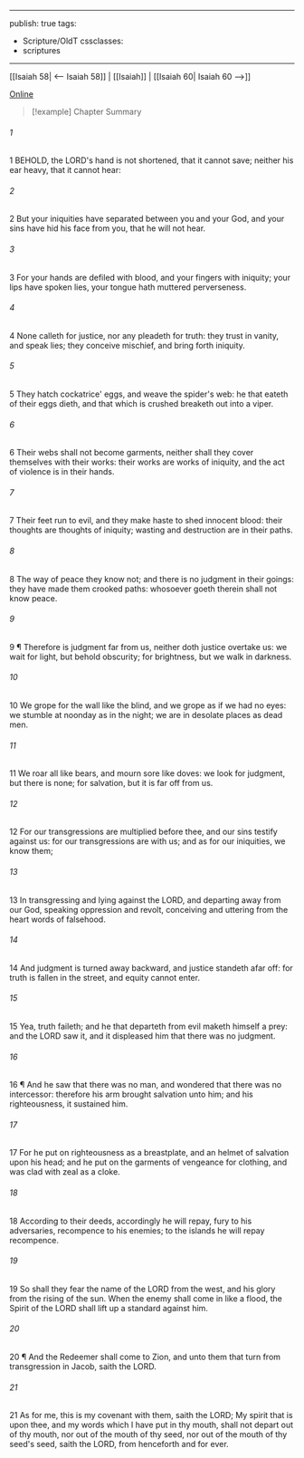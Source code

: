 

---
publish: true
tags:
  - Scripture/OldT
cssclasses:
  - scriptures
---
[[Isaiah 58| <-- Isaiah 58]] | [[Isaiah]] | [[Isaiah 60| Isaiah 60 -->]]

[Online](https://churchofjesuschrist.org/study/scriptures/ot/isa/59?lang=eng)

>[!example] Chapter Summary
>
###### 1
1 BEHOLD, the LORD's hand is not shortened, that it cannot save; neither his ear heavy, that it cannot hear:
###### 2
2 But your iniquities have separated between you and your God, and your sins have hid his face from you, that he will not hear.
###### 3
3 For your hands are defiled with blood, and your fingers with iniquity; your lips have spoken lies, your tongue hath muttered perverseness.
###### 4
4 None calleth for justice, nor any pleadeth for truth: they trust in vanity, and speak lies; they conceive mischief, and bring forth iniquity.
###### 5
5 They hatch cockatrice' eggs, and weave the spider's web: he that eateth of their eggs dieth, and that which is crushed breaketh out into a viper.
###### 6
6 Their webs shall not become garments, neither shall they cover themselves with their works: their works are works of iniquity, and the act of violence is in their hands.
###### 7
7 Their feet run to evil, and they make haste to shed innocent blood: their thoughts are thoughts of iniquity; wasting and destruction are in their paths.
###### 8
8 The way of peace they know not; and there is no judgment in their goings: they have made them crooked paths: whosoever goeth therein shall not know peace.
###### 9
9 ¶ Therefore is judgment far from us, neither doth justice overtake us: we wait for light, but behold obscurity; for brightness, but we walk in darkness.
###### 10
10 We grope for the wall like the blind, and we grope as if we had no eyes: we stumble at noonday as in the night; we are in desolate places as dead men.
###### 11
11 We roar all like bears, and mourn sore like doves: we look for judgment, but there is none; for salvation, but it is far off from us.
###### 12
12 For our transgressions are multiplied before thee, and our sins testify against us: for our transgressions are with us; and as for our iniquities, we know them;
###### 13
13 In transgressing and lying against the LORD, and departing away from our God, speaking oppression and revolt, conceiving and uttering from the heart words of falsehood.
###### 14
14 And judgment is turned away backward, and justice standeth afar off: for truth is fallen in the street, and equity cannot enter.
###### 15
15 Yea, truth faileth; and he that departeth from evil maketh himself a prey: and the LORD saw it, and it displeased him that there was no judgment.
###### 16
16 ¶ And he saw that there was no man, and wondered that there was no intercessor: therefore his arm brought salvation unto him; and his righteousness, it sustained him.
###### 17
17 For he put on righteousness as a breastplate, and an helmet of salvation upon his head; and he put on the garments of vengeance for clothing, and was clad with zeal as a cloke.
###### 18
18 According to their deeds, accordingly he will repay, fury to his adversaries, recompence to his enemies; to the islands he will repay recompence.
###### 19
19 So shall they fear the name of the LORD from the west, and his glory from the rising of the sun.  When the enemy shall come in like a flood, the Spirit of the LORD shall lift up a standard against him.
###### 20
20 ¶ And the Redeemer shall come to Zion, and unto them that turn from transgression in Jacob, saith the LORD.
###### 21
21 As for me, this is my covenant with them, saith the LORD; My spirit that is upon thee, and my words which I have put in thy mouth, shall not depart out of thy mouth, nor out of the mouth of thy seed, nor out of the mouth of thy seed's seed, saith the LORD, from henceforth and for ever.



